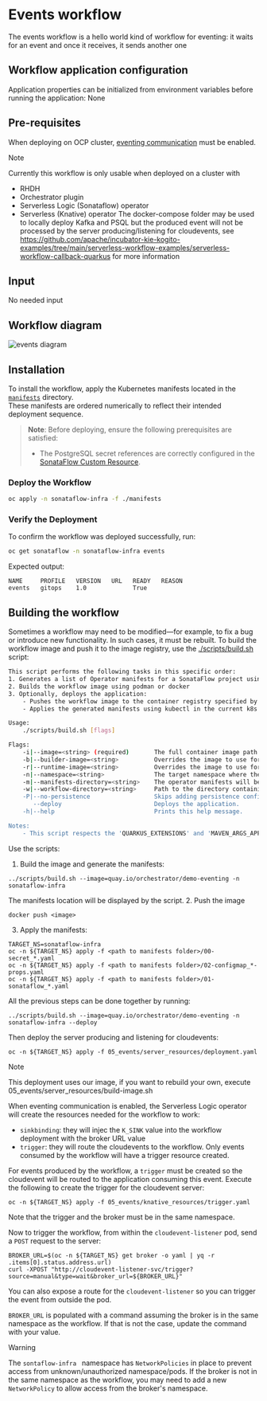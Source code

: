 # Events workflow
The events workflow is a hello world kind of workflow for eventing: it waits for an event and once it receives, it sends another one

## Workflow application configuration
Application properties can be initialized from environment variables before running the application: None

## Pre-requisites
When deploying on OCP cluster, [eventing communication](https://github.com/rhdhorchestrator/orchestrator-helm-operator/blob/main/docs/release-1.4/eventing-communication/README.md) must be enabled.

> [!NOTE]
> Currently this workflow is only usable when deployed on a cluster with
> * RHDH
> * Orchestrator plugin 
> * Serverless Logic (Sonataflow) operator
> * Serverless (Knative) operator
> The docker-compose folder may be used to locally deploy Kafka and PSQL but the produced event will not be processed by the server producing/listening for cloudevents, see https://github.com/apache/incubator-kie-kogito-examples/tree/main/serverless-workflow-examples/serverless-workflow-callback-quarkus for more information


## Input
No needed input

## Workflow diagram
![events diagram](src/main/resources/events.svg)

## Installation
To install the workflow, apply the Kubernetes manifests located in the [`manifests`](./manifests/) directory.  
These manifests are ordered numerically to reflect their intended deployment sequence.

> **Note**: Before deploying, ensure the following prerequisites are satisfied:
> - The PostgreSQL secret references are correctly configured in the [SonataFlow Custom Resource](./manifests/03-sonataflow_events.yaml).

### Deploy the Workflow
```bash
oc apply -n sonataflow-infra -f ./manifests
```

### Verify the Deployment
To confirm the workflow was deployed successfully, run:
```bash
oc get sonataflow -n sonataflow-infra events
```

Expected output:
```
NAME     PROFILE   VERSION   URL   READY   REASON
events   gitops    1.0             True
```

## Building the workflow
Sometimes a workflow may need to be modified—for example, to fix a bug or introduce new functionality. In such cases, it must be rebuilt.
To build the workflow image and push it to the image registry, use the [./scripts/build.sh](../scripts/build.sh) script:
```bash
This script performs the following tasks in this specific order:
1. Generates a list of Operator manifests for a SonataFlow project using the kn-workflow plugin (requires at least v1.35.0)
2. Builds the workflow image using podman or docker
3. Optionally, deploys the application:
    - Pushes the workflow image to the container registry specified by the image path
    - Applies the generated manifests using kubectl in the current k8s namespace

Usage: 
    ./scripts/build.sh [flags]

Flags:
    -i|--image=<string> (required)       The full container image path to use for the workflow, e.g: quay.io/orchestrator/demo.
    -b|--builder-image=<string>          Overrides the image to use for building the workflow image.
    -r|--runtime-image=<string>          Overrides the image to use for running the workflow.
    -n|--namespace=<string>              The target namespace where the manifests will be applied. Default: current namespace.
    -m|--manifests-directory=<string>    The operator manifests will be generated inside the specified directory. Default: 'manifests' directory in the current directory.
    -w|--workflow-directory=<string>     Path to the directory containing the workflow's files (the 'src' directory). Default: current directory.
    -P|--no-persistence                  Skips adding persistence configuration to the sonataflow CR.
       --deploy                          Deploys the application.
    -h|--help                            Prints this help message.

Notes: 
    - This script respects the 'QUARKUS_EXTENSIONS' and 'MAVEN_ARGS_APPEND' environment variables.
```

Use the scripts:
1. Build the image and generate the manifests:
```
../scripts/build.sh --image=quay.io/orchestrator/demo-eventing -n sonataflow-infra
```

The manifests location will be displayed by the script.
2. Push the image
```
docker push <image>
```

3. Apply the manifests:
```
TARGET_NS=sonataflow-infra
oc -n ${TARGET_NS} apply -f <path to manifests folder>/00-secret_*.yaml
oc -n ${TARGET_NS} apply -f <path to manifests folder>/02-configmap_*-props.yaml
oc -n ${TARGET_NS} apply -f <path to manifests folder>/01-sonataflow_*.yaml
```

All the previous steps can be done together by running:
```
../scripts/build.sh --image=quay.io/orchestrator/demo-eventing -n sonataflow-infra --deploy
```


Then deploy the server producing and listening for cloudevents:
```
oc -n ${TARGET_NS} apply -f 05_events/server_resources/deployment.yaml
```

> [!NOTE]
> This deployment uses our image, if you want to rebuild your own, execute 05_events/server_resources/build-image.sh

When eventing communication is enabled, the Serverless Logic operator will create the resources needed for the workflow to work:
* `sinkbinding`: they will injec the `K_SINK` value into the workflow deployment with the broker URL value
* `trigger`: they will route the cloudevents to the workflow. Only events consumed by the workflow will have a trigger resource created.

For events produced by the workflow, a `trigger` must be created so the cloudevent will be routed to the application consuming this event. 
Execute the following to create the trigger for the cloudevent server:
```
oc -n ${TARGET_NS} apply -f 05_events/knative_resources/trigger.yaml
```
Note that the trigger and the broker must be in the same namespace.

Now to trigger the workflow, from within the `cloudevent-listener` pod, send a `POST` request to the server:
```
BROKER_URL=$(oc -n ${TARGET_NS} get broker -o yaml | yq -r .items[0].status.address.url)
curl -XPOST "http://cloudevent-listener-svc/trigger?source=manual&type=wait&broker_url=${BROKER_URL}"
```
You can also expose a route for the `cloudevent-listener` so you can trigger the event from outside the pod.

`BROKER_URL` is populated with a command assuming the broker is in the same namespace as the workflow. If that is not the case, update the command with your value. 
> [!WARNING]
> The `sontaflow-infra ` namespace has `NetworkPolicies` in place to prevent access from unknown/unauthorized namespace/pods. If the broker is not in the same namespace as the workflow, you may need to add a new `NetworkPolicy` to allow access from the broker's namespace.